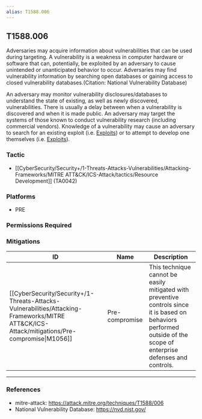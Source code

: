 ```yaml
---
alias: T1588.006
---
```


## T1588.006

Adversaries may acquire information about vulnerabilities that can be used during targeting. A vulnerability is a weakness in computer hardware or software that can, potentially, be exploited by an adversary to cause unintended or unanticipated behavior to occur. Adversaries may find vulnerability information by searching open databases or gaining access to closed vulnerability databases.(Citation: National Vulnerability Database)

An adversary may monitor vulnerability disclosures/databases to understand the state of existing, as well as newly discovered, vulnerabilities. There is usually a delay between when a vulnerability is discovered and when it is made public. An adversary may target the systems of those known to conduct vulnerability research (including commercial vendors). Knowledge of a vulnerability may cause an adversary to search for an existing exploit (i.e. [Exploits](https://attack.mitre.org/techniques/T1588/005)) or to attempt to develop one themselves (i.e. [Exploits](https://attack.mitre.org/techniques/T1587/004)).


### Tactic
- [[CyberSecurity/Security+/1-Threats-Attacks-Vulnerabilities/Attacking-Frameworks/MITRE ATT&CK/ICS-Attack/tactics/Resource Development]] (TA0042)

### Platforms
- PRE

### Permissions Required

### Mitigations

| ID | Name | Description |
| --- | --- | --- |
| [[CyberSecurity/Security+/1-Threats-Attacks-Vulnerabilities/Attacking-Frameworks/MITRE ATT&CK/ICS-Attack/mitigations/Pre-compromise\|M1056]] | Pre-compromise | This technique cannot be easily mitigated with preventive controls since it is based on behaviors performed outside of the scope of enterprise defenses and controls. |


---
### References

- mitre-attack: https://attack.mitre.org/techniques/T1588/006
- National Vulnerability Database: https://nvd.nist.gov/
